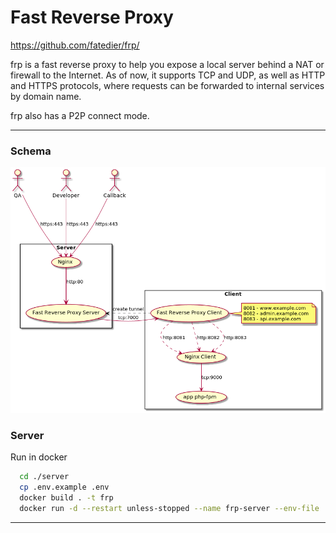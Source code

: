 # Fast Reverse Proxy

https://github.com/fatedier/frp/

frp is a fast reverse proxy to help you expose a local server behind a NAT or firewall to the Internet. As of now, it supports TCP and UDP, as well as HTTP and HTTPS protocols, where requests can be forwarded to internal services by domain name.

frp also has a P2P connect mode.


---
### Schema

[![img](docs/img/schema.png)](docs/img/schema.png)


### Server 
Run in docker 
```bash
  cd ./server
  cp .env.example .env
  docker build . -t frp
  docker run -d --restart unless-stopped --name frp-server --env-file .env -p 7000:7000 -p 7500:7500 frp
```
---
